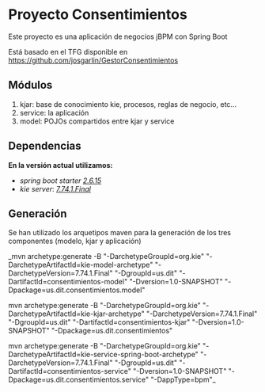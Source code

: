 # Proyecto Consentimientos
Este proyecto es una aplicación de negocios jBPM con Spring Boot

Está basado en el TFG disponible en https://github.com/josgarlin/GestorConsentimientos

## Módulos
1. kjar: base de conocimiento kie, procesos, reglas de negocio, etc...
2. service: la aplicación
3. model: POJOs compartidos entre kjar y service
## Dependencias
**En la versión actual utilizamos:**
* _spring boot starter_ [_2.6.15_](https://mvnrepository.com/artifact/org.springframework.boot/spring-boot-starter/2.6.15)
* _kie server_: [_7.74.1.Final_](https://mvnrepository.com/artifact/org.kie/kie-server-spring-boot-starter/7.74.1.Final)
## Generación
Se han utilizado los arquetipos maven para la generación de los tres componentes (modelo, kjar y aplicación)

_mvn archetype:generate -B "-DarchetypeGroupId=org.kie" "-DarchetypeArtifactId=kie-model-archetype" "-DarchetypeVersion=7.74.1.Final" "-DgroupId=us.dit" "-DartifactId=consentimientos-model" "-Dversion=1.0-SNAPSHOT" "-Dpackage=us.dit.consentimientos.model"

mvn archetype:generate -B "-DarchetypeGroupId=org.kie" "-DarchetypeArtifactId=kie-kjar-archetype" "-DarchetypeVersion=7.74.1.Final" "-DgroupId=us.dit" "-DartifactId=consentimientos-kjar" "-Dversion=1.0-SNAPSHOT" "-Dpackage=us.dit.consentimientos"

mvn archetype:generate -B "-DarchetypeGroupId=org.kie" "-DarchetypeArtifactId=kie-service-spring-boot-archetype" "-DarchetypeVersion=7.74.1.Final" "-DgroupId=us.dit" "-DartifactId=consentimientos-service" "-Dversion=1.0-SNAPSHOT" "-Dpackage=us.dit.consentimientos.service" "-DappType=bpm"_
